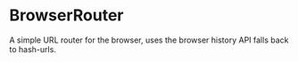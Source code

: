 # BrowserRouter
A simple URL router for the browser, uses the browser history API falls back to hash-urls.
